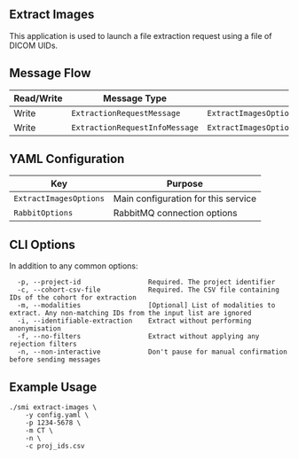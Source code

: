 ## Extract Images

This application is used to launch a file extraction request using a file of DICOM UIDs.

## Message Flow

| Read/Write | Message Type                   | Config Property                                             |
| ---------- | ------------------------------ | ----------------------------------------------------------- |
| Write      | `ExtractionRequestMessage`     | `ExtractImagesOptions.ExtractionRequestProducerOptions`     |
| Write      | `ExtractionRequestInfoMessage` | `ExtractImagesOptions.ExtractionRequestInfoProducerOptions` |

## YAML Configuration

| Key                    | Purpose                             |
| ---------------------- | ----------------------------------- |
| `ExtractImagesOptions` | Main configuration for this service |
| `RabbitOptions`        | RabbitMQ connection options         |

## CLI Options

In addition to any common options:

```console
  -p, --project-id                 Required. The project identifier
  -c, --cohort-csv-file            Required. The CSV file containing IDs of the cohort for extraction
  -m, --modalities                 [Optional] List of modalities to extract. Any non-matching IDs from the input list are ignored
  -i, --identifiable-extraction    Extract without performing anonymisation
  -f, --no-filters                 Extract without applying any rejection filters
  -n, --non-interactive            Don't pause for manual confirmation before sending messages
```

## Example Usage

```console
./smi extract-images \
    -y config.yaml \
    -p 1234-5678 \
    -m CT \
    -n \
    -c proj_ids.csv
```
